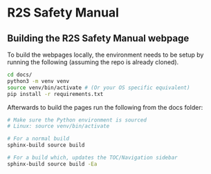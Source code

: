 # R2S Safety Manual

## Building the R2S Safety Manual webpage
To build the webpages locally, the environment needs to be setup by running the following (assuming the repo is already cloned).
```sh
cd docs/
python3 -m venv venv
source venv/bin/activate # (Or your OS specific equivalent)
pip install -r requirements.txt
```

Afterwards to build the pages run the following from the docs folder:
```sh
# Make sure the Python environment is sourced
# Linux: source venv/bin/activate

# For a normal build
sphinx-build source build

# For a build which, updates the TOC/Navigation sidebar
sphinx-build source build -Ea
```
